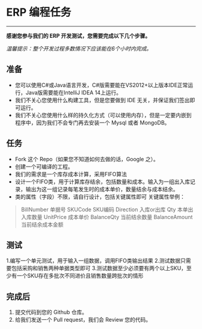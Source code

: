 # ERP 编程任务
-------------------

**感谢您参与我们的 ERP 开发测试，您需要完成以下几个步骤。**

*温馨提示：整个开发过程多数情况下应该能在6个小时内完成。*

## 准备
* 您可以使用C#或Java语言开发，C#版需要能在VS2012+以上版本IDE正常运行，Java版需要能在IntelliJ IDEA 14上运行。
* 我们不关心您使用什么构建工具，但是您要做到 IDE 无关，并保证我们签出即可运行。
* 我们不关心您使用什么样的持久化方式（可以使用内存），但是一定要内嵌到程序中，因为我们不会专门再去安装一个 Mysql 或者 MongoDB。

## 任务
* Fork 这个 Repo（如果您不知道如何去做的话，Google 之）。
* 创建一个可编译的工程。
* 我们的需求是一个库存成本计算，采用FIFO算法
* 设计一个FIFO类，用于计算库存结余，包括数量和成本。输入为一组出入库记录，输出为这一组记录每笔发生时的成本单价，数量结余与成本结余。
* 类的属性（字段）不限，请自行设计，包括关键属性即可
关键属性举例：
> BillNumber      单据号
> SKUCode	        SKU编码
> Direction 	入库or出库
> Qty		本单出入库数量
> UnitPrice	成本单价
> BalanceQty	当前结余数量
> BalanceAmount   当前结余成本金额

## 测试
1.编写一个单元测试，用于输入一组数据，调用FIFO类输出结果
2.测试数据只需要包括采购和销售两种单据类型即可
3.测试数据至少必须要有两个以上SKU，至少有一个SKU存在多批次不同进价且销售数量跨批次的情形



## 完成后
1. 提交代码到您的 Github 仓库。
2. 给我们发送一个 Pull request，我们会 Review 您的代码。

